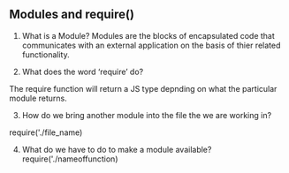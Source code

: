 




## Modules and require() 

1. What is a Module?
Modules are the blocks of encapsulated code that communicates with  an external application on the basis of thier related functionality.

2. What does the word ‘require’ do?

The require function will return a JS type depnding on what the particular module returns. 

3. How do we bring another module into the file the we are working in?

require('./file_name)



4. What do we have to do to make a module available?
require('./nameoffunction)